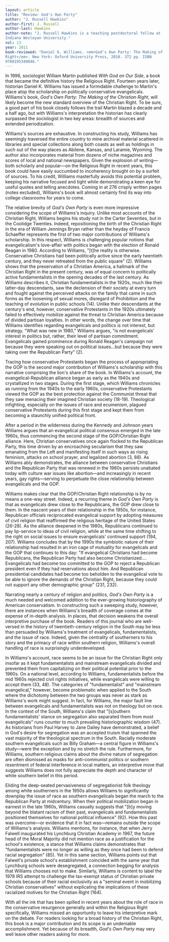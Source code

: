 ```yaml
---
layout: article
title: "Review: God's Own Party"
author: "J. Russell Hawkins"
author-first: J. Russell
author-last: Hawkins
author-note: "J. Russell Hawkins is a teaching postdoctoral fellow at
Indiana Wesleyan University."
vol: 13
year: 2011
book-reviewed: "Daniel K. Williams. <em>God's Own Party: The Making of the Christian
Right</em>. New York: Oxford University Press, 2010. 372 pp. ISBN
9780195340846."
---
```


In 1996, sociologist William Martin published *With God on Our Side*, a
book that became the definitive history the Religious Right. Fourteen
years later, historian Daniel K. Williams has issued a formidable
challenge to Martin's place atop the scholarship on politically
conservative evangelicals. Williams's book, *God's Own Party: The Making
of the Christian Right*, will likely become the new standard overview of
the Christian Right. To be sure, a good part of his book closely follows
the trail Martin blazed a decade and a half ago, but with Williams's
interpretation the historian has clearly surpassed the sociologist in
two key areas: breadth of sources and extended periodization.

Williams's sources are exhaustive. In constructing his study, Williams
has seemingly traversed the entire country to mine archival material
scattered in libraries and special collections along both coasts as well
as holdings in such out of the way places as Abilene, Kansas, and
Laramie, Wyoming. The author also incorporates material from dozens of
niche magazines and scores of local and national newspapers. Given the
explosion of writing—both scholarly and popular—on the Religious Right
in recent years, this book could have easily succumbed to incoherency
brought on by a surfeit of sources. To his credit, Williams masterfully
avoids this potential problem, keeping his narrative focused and tight
while demonstrating a keen eye for useful quotes and telling anecdotes.
Coming in at 276 crisply written pages (notes excluded), Williams's book
will almost certainly find its way into college classrooms for years to
come.

The relative brevity of *God's Own Party* is even more impressive
considering the scope of Williams's inquiry. Unlike most accounts of the
Christian Right, Williams begins his study not in the Carter Seventies,
but in the Coolidge Twenties. Indeed, repositioning the birth of the
Christian Right in the era of William Jennings Bryan rather than the
heyday of Francis Schaeffer represents the first of two major
contributions of Williams's scholarship. In this respect, Williams is
challenging popular notions that evangelicalism's love-affair with
politics began with the election of Ronald Reagan in 1980. According to
Williams, "\[t\]he reality is otherwise. Conservative Christians had been
politically active since the early twentieth century, and they never
retreated from the public square" (2). Williams shows that the
preservation of a Christian America, a hallmark of the Christian Right
in the present century, was of equal concern to politically active
fundamentalists in the opening decades of the last century. As Williams
describes it, Christian fundamentalists in the 1920s, much like their
latter-day descendants, saw the declension of their society at every
turn and fought against the perceived attacks on the family that came in
such forms as the loosening of sexual mores, disregard of Prohibition
and the teaching of evolution in public schools (14). Unlike their
descendants at the century's end, however, conservative Protestants in
the 1920s ultimately failed to effectively mobilize against the threat
to Christian America because of divided partisan loyalties. In other
words, the change over time that Williams identifies regarding
evangelicals and politics is not interest, but strategy. "What was new
in 1980," Williams argues, "is not evangelicals' interest in politics
but, rather, their level of partisan commitment. Evangelicals gained
prominence during Ronald Reagan's campaign not because they were
speaking out on political issues…but because they were taking over the
Republican Party" (2).

Tracing how conservative Protestants began the process of appropriating
the GOP is the second major contribution of Williams's scholarship with
this narrative comprising the lion's share of the book. In Williams's
account, the evangelical-Republican alliance began as early as the 1940s
and crystallized in two stages. During the first stage, which Williams
chronicles as running from the 1940s to the early 1960s, conservative
Protestants viewed the GOP as the best protection against the Communist
threat that they saw menacing their imagined Christian society (18-19).
Theological infighting, especially on the issues of race and ecumenism,
plagued conservative Protestants during this first stage and kept them
from becoming a staunchly unified political front.

After a period in the wilderness during the Kennedy and Johnson years
Williams argues that an evangelical political consensus emerged in the
late 1960s, thus commencing the second stage of the GOP/Christian Right
alliance. Here, Christian conservatives once again flocked to the
Republican Party, this time driven by an encroaching secularism that
they saw emanating from the Left and manifesting itself in such ways as
rising feminism, attacks on school prayer, and legalized abortion (3,
88). As Williams ably demonstrates, the alliance between conservative
Christians and the Republican Party that was renewed in the 1960s
persists unabated today with culture war issues like abortion—and
increasingly in recent years, gay rights—serving to perpetuate the close
relationship between evangelicals and the GOP.

Williams makes clear that the GOP/Christian Right relationship is by no
means a one-way street. Indeed, a recurring theme in *God's Own Party*
is that as evangelicals drew close to the Republicans, the GOP drew
close to them. In the nascent years of their relationship in the 1950s,
for instance, Republican officials reciprocated evangelical support by
adopting measures of civil religion that reaffirmed the religious
heritage of the United States (26-28). As the alliance deepened in the
1980s, Republicans continued to pay lip-service to ideas of civil
religion, while at the same time shifting to the right on social issues
to ensure evangelicals' continued support (194, 207). Williams concludes
that by the 1990s the symbiotic nature of their relationship had
resulted in an iron cage of mutuality for evangelicals and the GOP that
continues to this day: "If evangelical Christians had become
Republicans, the Republican Party had also become Christianized....
Evangelicals had become too committed to the GOP to reject a Republican
president even if they had reservations about him. And Republican
presidential candidates had become too beholden to the evangelical vote
to be able to ignore the demands of the Christian Right, because they
could not support any other demographic group" (231, 232).

Narrating nearly a century of religion and politics, *God's Own Party*
is a much needed and welcomed addition to the ever-growing
historiography of American conservatism. In constructing such a sweeping
study, however, there are instances when Williams's breadth of coverage
comes at the expense of in-depth analysis. In places, that decision
weakens the overall interpretive purchase of the book. Readers of this
journal who are well-versed in the history of twentieth-century religion
in the South may be less than persuaded by Williams's treatment of
evangelicals, fundamentalists, and the issue of race. Indeed, given the
centrality of southerners to his story and the primacy of race within
southern religion, Williams's overall handling of race is surprisingly
underdeveloped.

In Williams's account, race seems to be an issue for the Christian Right
only insofar as it kept fundamentalists and mainstream evangelicals
divided and prevented them from capitalizing on their political
potential prior to the 1960s. On a national level, according to
Williams, fundamentalists before the mid 1960s rejected civil rights
initiatives, while evangelicals were willing to accept them (33, 48).
The categories of "fundamentalist" and "mainstream evangelical,"
however, become problematic when applied to the South where the
dichotomy between the two groups was never as stark as Williams's work
might suggest. In fact, for Williams, the major fault line between
evangelicals and fundamentalists was not on theology but on race. In the
context of the South, Williams's claim that "\[s\]outhern fundamentalists'
stance on segregation also separated them from most evangelicals" runs
counter to much prevailing historiographic wisdom (47). As historians
from Paul Harvey to Jane Dailey have demonstrated, a belief in God's
desire for segregation was an accepted truism that spanned the vast
majority of the theological spectrum in the South. Racially moderate
southern evangelicals such as Billy Graham—a central figure in
Williams's study—were the exception and by no stretch the rule.
Furthermore, for Williams, southern religious claims about the divine
nature of segregation are often dismissed as masks for anti-communist
politics or southern resentment of federal interference in local
matters, an interpretive move that suggests Williams does not fully
appreciate the depth and character of white southern belief in this
period.

Eliding the deep-seated pervasiveness of segregationist folk theology
among white southerners in the 1950s allows Williams to significantly
downplay the issue of race as southern evangelicals began the march to
the Republican Party at midcentury. When their political mobilization
began in earnest in the late 1960s, Williams casually suggests that
"\[b\]y moving beyond the blatant racism of their past, evangelicals and
fundamentalists positioned themselves for national political influence"
(92). How this past was overcome—or evidence that it in fact was—remains
outside the scope of Williams's analysis. Williams mentions, for
instance, that when Jerry Falwell inaugurated his Lynchburg Christian
Academy in 1967, the future head of the Moral Majority did not mention
race as a justification for the school's existence, a stance that
Williams claims demonstrates that "fundamentalists were no longer as
willing as they once had been to defend racial segregation" (85). Yet in
this same section, Williams points out that Falwell's private school's
establishment coincided with the same year that Lynchburg schools were
desegregated, a connection begging for analysis that Williams chooses
not to make. Similarly, Williams is content to label the 1978 IRS
attempt to challenge the tax-exempt status of Christian private schools
because of their racial exclusivity as a "seminal event in mobilizing
Christian conservatives" without explicating the implications of these
racialized motives for the Christian Right (164).

With all the ink that has been spilled in recent years about the role of
race in the conservative resurgence generally and within the Religious
Right specifically, Williams missed an opportunity to leave his
interpretive mark on the debate. For readers looking for a broad history
of the Christian Right, this book is a major contribution and its scope
is an undeniable accomplishment. Yet because of its breadth, *God's Own
Party* may very well leave other readers asking for more.
